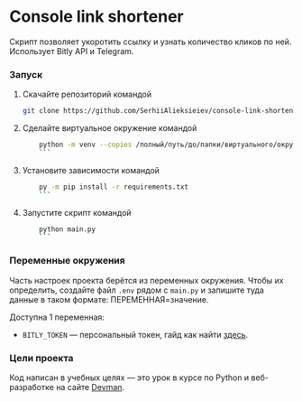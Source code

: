 # Console link shortener

Скрипт позволяет укоротить ссылку и узнать количество кликов по ней. Использует Bitly API и Telegram.
 
### Запуск
1. Скачайте репозиторий командой

  	```sh
  	git clone https://github.com/SerhiiAlieksieiev/console-link-shortener.git
  	```
2. Сделайте виртуальное окружение командой

	```sh
    	python -m venv --copies /полный/путь/до/папки/виртуального/окружения 
    	```
3. Установите зависимости  командой 

	```sh
    	py -m pip install -r requirements.txt
    	```

4. Запустите скрипт командой 

	```sh
    	python main.py
    	```
 
### Переменные окружения
Часть настроек проекта берётся из переменных окружения. Чтобы их определить, создайте файл `.env` рядом  с `main.py` и запишите туда данные в таком формате: ПЕРЕМЕННАЯ=значение.

Доступна 1 переменная:
- `BITLY_TOKEN` — персональный токен, гайд как найти [здесь](https://support.bitly.com/hc/en-us/articles/230647907-How-do-I-generate-an-OAuth-access-token-for-the-Bitly-API-).


### Цели проекта
Код написан в учебных целях — это урок в курсе по Python и веб-разработке на сайте [Devman](https://dvmn.org/referrals/eC72w2BASG9Zj3T7iMTSsxDbHXthCmJmeLKBNfwf/).

